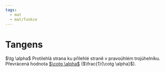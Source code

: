 ```yaml
---
tags:
  - mat
  - mat/funkce
---
```

# Tangens
$\DeclareMathOperator{\tg}{tg}\DeclareMathOperator{\cotg}{cotg}$
$\tg \alpha$
Protilehlá strana ku přilehlé straně v pravoúhlém trojúhelníku.
Převrácená hodnota [$\cotg \alpha$](./Cotangens.md) ($\frac{1}{\cotg \alpha}$).